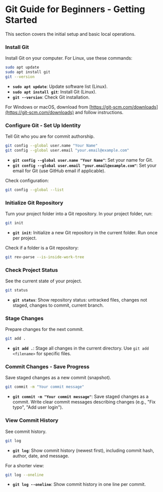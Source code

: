 # Git Guide for Beginners - Getting Started

This section covers the initial setup and basic local operations.

### Install Git

Install Git on your computer. For Linux, use these commands:

```bash
sudo apt update
sudo apt install git
git --version
```

*   **`sudo apt update`**: Update software list (Linux).
*   **`sudo apt install git`**: Install Git (Linux).
*   **`git --version`**: Check Git installation.

For Windows or macOS, download from [https://git-scm.com/downloads](https://git-scm.com/downloads) and follow instructions.

### Configure Git - Set Up Identity

Tell Git who you are for commit authorship.

```bash
git config --global user.name "Your Name"
git config --global user.email "your.email@example.com"
```

*   **`git config --global user.name "Your Name"`**: Set your name for Git.
*   **`git config --global user.email "your.email@example.com"`**: Set your email for Git (use GitHub email if applicable).

Check configuration:

```bash
git config --global --list
```

### Initialize Git Repository

Turn your project folder into a Git repository. In your project folder, run:

```bash
git init
```

*   **`git init`**: Initialize a new Git repository in the current folder.  Run once per project.

Check if a folder is a Git repository:

```bash
git rev-parse --is-inside-work-tree
```

### Check Project Status

See the current state of your project.

```bash
git status
```

*   **`git status`**: Show repository status: untracked files, changes not staged, changes to commit, current branch.

### Stage Changes

Prepare changes for the next commit.

```bash
git add .
```

*   **`git add .`**: Stage all changes in the current directory. Use `git add <filename>` for specific files.

### Commit Changes - Save Progress

Save staged changes as a new commit (snapshot).

```bash
git commit -m "Your commit message"
```

*   **`git commit -m "Your commit message"`**: Save staged changes as a commit. Write clear commit messages describing changes (e.g., "Fix typo", "Add user login").

### View Commit History

See commit history.

```bash
git log
```

*   **`git log`**: Show commit history (newest first), including commit hash, author, date, and message.

For a shorter view:

```bash
git log --oneline
```

*   **`git log --oneline`**: Show commit history in one line per commit.
